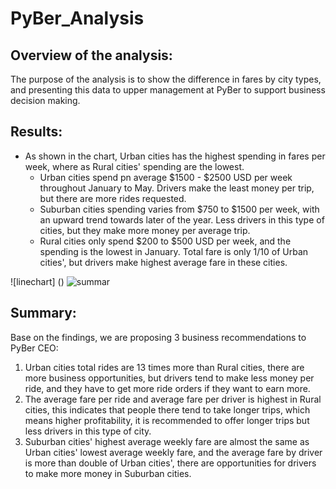 # PyBer_Analysis
## Overview of the analysis:
The purpose of the analysis is to show the difference in fares by city types, and presenting this data to upper management at PyBer to support business decision making.

## Results:
- As shown in the chart, Urban cities has the highest spending in fares per week, where as Rural cities' spending are the lowest. 
  - Urban cities spend pn average $1500 - $2500 USD per week throughout January to May. Drivers make the least money per trip, but there are more rides requested.
  - Suburban cities spending varies from $750 to $1500 per week, with an upward trend towards later of the year. Less drivers in this type of cities, but they make more money per average trip.
  - Rural cities only spend $200 to $500 USD per week, and the spending is the lowest in January. Total fare is only 1/10 of Urban cities', but drivers make highest average fare in these cities.


![linechart] ()
![summar]()


## Summary:
Base on the findings, we are proposing 3 business recommendations to PyBer CEO:
1. Urban cities total rides are 13 times more than Rural cities, there are more business opportunities, but drivers tend to make less money per ride, and they have to get more ride orders if they want to earn more.
2. The average fare per ride and average fare per driver is highest in Rural cities, this indicates that people there tend to take longer trips, which means higher profitability, it is recommended to offer longer trips but less drivers in this type of city.
3. Suburban cities' highest average weekly fare are almost the same as Urban cities' lowest average weekly fare, and the average fare by driver is more than double of Urban cities', there are opportunities for drivers to make more money in Suburban cities. 
